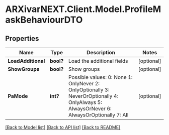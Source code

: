 # ARXivarNEXT.Client.Model.ProfileMaskBehaviourDTO
## Properties

Name | Type | Description | Notes
------------ | ------------- | ------------- | -------------
**LoadAdditional** | **bool?** | Load the additional fields | [optional] 
**ShowGroups** | **bool?** | Show groups | [optional] 
**PaMode** | **int?** | Possible values:  0: None  1: OnlyNever  2: OnlyOptionally  3: NeverOrOptionally  4: OnlyAlways  5: AlwaysOrNever  6: AlwaysOrOptionally  7: All  | [optional] 

[[Back to Model list]](../README.md#documentation-for-models) [[Back to API list]](../README.md#documentation-for-api-endpoints) [[Back to README]](../README.md)

